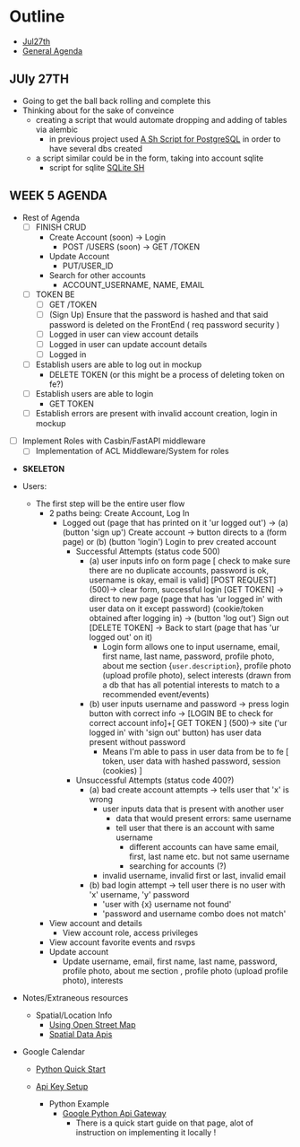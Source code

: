 # Outline
- [Jul27th](#july-27th)
- [General Agenda](#week-5-agenda)

## JUly 27TH
- Going to get the ball back rolling and complete this
- Thinking about for the sake of conveince
    - creating a script that would automate dropping and adding of tables via alembic
        - in previous project used [A Sh Script for PostgreSQL](create-multiple-databases.md) in order to have several dbs created
    - a script similar could be in the form, taking into account sqlite
        - script for sqlite [SQLite SH](create-multiple-databases.sh)

## WEEK 5 AGENDA
- Rest of Agenda
    - [ ] FINISH CRUD
        - Create Account (soon) -> Login
            - POST /USERS (soon) -> GET /TOKEN
        - Update Account
            - PUT/USER_ID
        - Search for other accounts
            - ACCOUNT_USERNAME, NAME, EMAIL
    - [ ] TOKEN BE
        - [ ] GET /TOKEN
        - [ ] (Sign Up) Ensure that the password is hashed and that said password is deleted on the FrontEnd ( req password security )
        - [ ] Logged in user can view account details
        - [ ] Logged in user can update account details
        - [ ] Logged in
    - [ ] Establish users are able to log out in mockup
        - DELETE TOKEN (or this might be a process of deleting token on fe?)
    - [ ] Establish users are able to login
        - GET TOKEN
    - [ ] Establish errors are present with invalid account creation, login in mockup
- [ ] Implement Roles with Casbin/FastAPI middleware
    - [ ] Implementation of ACL Middleware/System for roles

- __SKELETON__
- Users:
    - The first step will be the entire user flow
        - 2 paths being: Create Account, Log In
            - Logged out (page that has printed on it 'ur logged out') -> (a) (button 'sign up') Create account -> button directs to a (form page) or (b) (button 'login') Login to prev created account
                - Successful Attempts (status code 500)
                    - (a) user inputs info on form page [ check to make sure there are no duplicate accounts, password is ok, username is okay, email is valid] [POST REQUEST] (500)-> clear form, successful login [GET TOKEN] -> direct to new page (page that has 'ur logged in' with user data on it except password) (cookie/token obtained after logging in) -> (button 'log out') Sign out [DELETE TOKEN] -> Back to start (page that has 'ur logged out' on it)
                        - Login form allows one to input username, email, first name, last name, password, profile photo, about me section {`user.description`}, profile photo (upload profile photo), select interests (drawn from a db that has all potential interests to match to a recommended event/events)
                    - (b) user inputs username and password -> press login button with correct info -> [LOGIN BE to check for correct account info]+[ GET TOKEN ] (500)-> site ('ur logged in' with 'sign out' button) has user data present without password
                        - Means I'm able to pass in user data from be to fe [ token, user data with hashed password, session (cookies) ]
                - Unsuccessful Attempts (status code 400?)
                    - (a) bad create account attempts -> tells user that 'x' is wrong
                        - user inputs data that is present with another user
                            - data that would present errors: same username
                            - tell user that there is an account with same username
                                - different accounts can have same email, first, last name etc. but not same username
                                - searching for accounts (?)
                        - invalid username, invalid first or last, invalid email
                    - (b) bad login attempt -> tell user there is no user with 'x' username, 'y' password
                        - 'user with {x} username not found'
                        - 'password and username combo does not match'
        - View account and details
            - View account role, access privileges
        - View account favorite events and rsvps
        - Update account
            - Update username, email, first name, last name, password, profile photo, about me section , profile photo (upload profile photo), interests

- Notes/Extraneous resources
    - Spatial/Location Info
        - [Using Open Street Map](https://wiki.openstreetmap.org/wiki/Using_OpenStreetMap#Web_applications)
        - [Spatial Data Apis](https://www.reddit.com/r/gis/comments/tb5rcq/what_are_some_of_your_favorite_apis_that_expose/)

- Google Calendar
    - [Python Quick Start](https://developers.google.com/calendar/api/quickstart/python)

    - [Api Key Setup](https://stackoverflow.com/questions/50881005/google-sheet-api-message-the-request-is-missing-a-valid-api-key)

        - Python Example
            - [Google Python Api Gateway](https://github.com/googleapis/python-api-gateway)
                - There is a quick start guide on that page, alot of instruction on implementing it locally !
